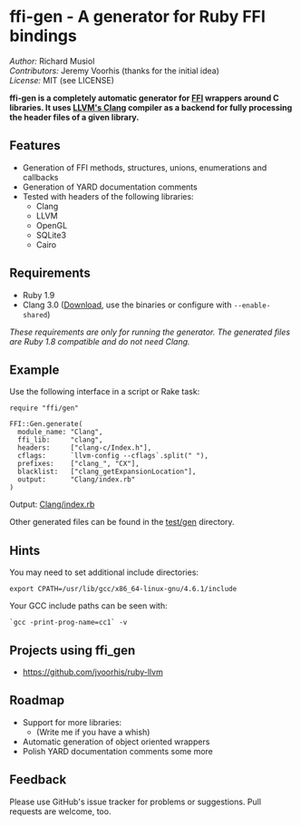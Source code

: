 ffi-gen - A generator for Ruby FFI bindings
===========================================

*Author:* Richard Musiol  
*Contributors:* Jeremy Voorhis (thanks for the initial idea)  
*License:* MIT (see LICENSE)

**ffi-gen is a completely automatic generator for [FFI](https://github.com/ffi/ffi/wiki) wrappers around C libraries. It uses [LLVM's Clang](http://clang.llvm.org/) compiler as a backend for fully processing the header files of a given library.**

Features
--------
* Generation of FFI methods, structures, unions, enumerations and callbacks
* Generation of YARD documentation comments
* Tested with headers of the following libraries:
  * Clang
  * LLVM
  * OpenGL
  * SQLite3
  * Cairo


Requirements
------------

* Ruby 1.9
* Clang 3.0 ([Download](http://llvm.org/releases/download.html#3.0), use the binaries or configure with ``--enable-shared``)

*These requirements are only for running the generator. The generated files are Ruby 1.8 compatible and do not need Clang.*


Example
-------
Use the following interface in a script or Rake task:

    require "ffi/gen"
    
    FFI::Gen.generate(
      module_name: "Clang",
      ffi_lib:     "clang",
      headers:     ["clang-c/Index.h"],
      cflags:      `llvm-config --cflags`.split(" "),
      prefixes:    ["clang_", "CX"],
      blacklist:   ["clang_getExpansionLocation"],
      output:      "Clang/index.rb"
    )

Output: [Clang/index.rb](https://github.com/neelance/ffi-gen/blob/master/test/gen/Clang/index.rb)

Other generated files can be found in the [test/gen](https://github.com/neelance/ffi-gen/tree/master/test/gen) directory.


Hints
-----

You may need to set additional include directories:

    export CPATH=/usr/lib/gcc/x86_64-linux-gnu/4.6.1/include

Your GCC include paths can be seen with:

    `gcc -print-prog-name=cc1` -v


Projects using ffi_gen
----------------------

* https://github.com/jvoorhis/ruby-llvm


Roadmap
-------

* Support for more libraries:
  * (Write me if you have a whish)
* Automatic generation of object oriented wrappers
* Polish YARD documentation comments some more


Feedback
--------
Please use GitHub's issue tracker for problems or suggestions. Pull requests are welcome, too.
